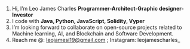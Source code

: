 1. Hi, I’m Leo James Charles **Programmer-Architect-Graphic designer-Investor** 
2. I code with **Java, Python, JavaScript, Solidity, Vyper**
3. I’m looking forward to collaborate on open-source projects related to Machine learning, AI, and Blockchain and Software Development.
4. Reach me @: leojamesi19@gmail.com ; Instagram: leojamescharles_
